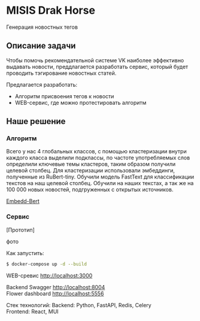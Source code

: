# MISIS Drak Horse

Генерация новостных тегов

## Описание задачи

Чтобы помочь рекомендательной системе VK наиболее эффективно выдавать новости, преддлагается разработать сервис, который будет проводить тэгирование новостных статей.

Предлагается разработать:

- Алгоритм присвоения тегов к новости
- WEB-сервис, где можно протестировать алгоритм

## Наше решение

### Алгоритм

Всего у нас 4 глобальных классов, с помощью кластеризации внутри каждого класса выделили подклассы, по частоте употребляемых слов определили ключевые темы кластеров, таким образом получили целевой столбец. Для кластеризации использовали эмбеддинги, полученные из RuBert-tiny. Обучили модель FastText для классификации текстов на наш целевой столбец. Обучили на наших текстах, а так же на 100 000 новых новостей, подгруженных с открытых источников.

[Embedd-Bert](ml/embedd-bert.ipynb)

### Сервис

[Прототип]

фото

Как запустить:

```sh
$ docker-compose up -d --build
```

WEB-сревис [http://localhost:3000](http://localhost:3000)

Backend Swagger [http://localhost:8004](http://localhost:8004)  
Flower dashboard [http://localhost:5556](http://localhost:5556)

Стек технологий:
Backend: Python, FastAPI, Redis, Celery  
Frontend: React, MUI
